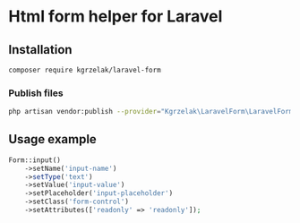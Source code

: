 # Html form helper for Laravel

## Installation
```bash
composer require kgrzelak/laravel-form
```

### Publish files
```bash
php artisan vendor:publish --provider="Kgrzelak\LaravelForm\LaravelFormServiceProvider"
```

## Usage example

```php
Form::input()
    ->setName('input-name')
    ->setType('text')
    ->setValue('input-value')
    ->setPlaceholder('input-placeholder')
    ->setClass('form-control')
    ->setAttributes(['readonly' => 'readonly']);
```